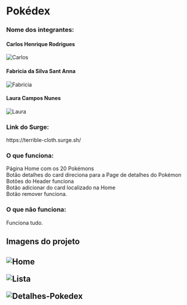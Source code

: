 # Pokédex

<h3>Nome dos integrantes:</h3>

<h4>Carlos Henrique Rodrigues </h4>
  
![Carlos](https://user-images.githubusercontent.com/81387401/122611069-0f28db00-d057-11eb-9296-f6cd8e12434d.PNG)

<h4>Fabricia da Silva Sant Anna </h4> 
  
![Fabricia](https://user-images.githubusercontent.com/81387401/122611090-1819ac80-d057-11eb-89a4-926e1d9f223a.PNG)

<h4>Laura Campos Nunes </h4>
  
![Laura](https://user-images.githubusercontent.com/81387401/122611100-1bad3380-d057-11eb-93b7-053d07faa366.PNG)


<h3>Link do Surge:</h3> https://terrible-cloth.surge.sh/


<h3>O que funciona:</h3> 

Página Home com os 20 Pokémons<br>
Botão  detalhes do card direciona para a Page de detalhes do Pokémon <br>
Botões do Header funciona <br>
Botão adicionar do card localizado na Home <br>
Botão remover funciona. <br>

<h3>O que não funciona:</h3>
Funciona tudo.


<h2>Imagens do projeto<h2>
  
![Home](https://user-images.githubusercontent.com/81387401/122692824-843e1100-d20d-11eb-97d1-734a0005f641.PNG)
  
![Lista](https://user-images.githubusercontent.com/81387401/122692831-87d19800-d20d-11eb-9e3e-b62dcb494284.PNG)
  
![Detalhes-Pokedex](https://user-images.githubusercontent.com/81387401/122692834-899b5b80-d20d-11eb-80ee-05ccceb7d368.PNG)

  




